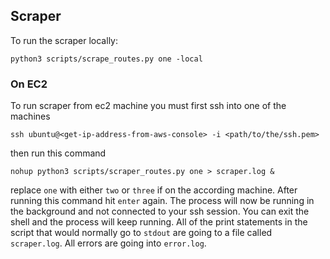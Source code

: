 ## Scraper
To run the scraper locally:
```
python3 scripts/scrape_routes.py one -local
```

### On EC2
To run scraper from ec2 machine you must first ssh into one of the machines 
```
ssh ubuntu@<get-ip-address-from-aws-console> -i <path/to/the/ssh.pem>
```

then run this command
```
nohup python3 scripts/scraper_routes.py one > scraper.log &
```

replace `one` with either `two` or `three` if on the according machine. After running this command hit `enter` again. The process will now be running in the background and not connected to your ssh session. You can exit the shell and the process will keep running. All of the print statements in the script that would normally go to `stdout` are going to a file called `scraper.log`. All errors are going into `error.log`.